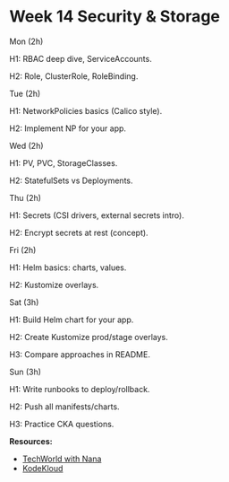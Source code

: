# Week 14 Security & Storage

Mon (2h)

H1: RBAC deep dive, ServiceAccounts.

H2: Role, ClusterRole, RoleBinding.

Tue (2h)

H1: NetworkPolicies basics (Calico style).

H2: Implement NP for your app.

Wed (2h)

H1: PV, PVC, StorageClasses.

H2: StatefulSets vs Deployments.

Thu (2h)

H1: Secrets (CSI drivers, external secrets intro).

H2: Encrypt secrets at rest (concept).

Fri (2h)

H1: Helm basics: charts, values.

H2: Kustomize overlays.

Sat (3h)

H1: Build Helm chart for your app.

H2: Create Kustomize prod/stage overlays.

H3: Compare approaches in README.

Sun (3h)

H1: Write runbooks to deploy/rollback.

H2: Push all manifests/charts.

H3: Practice CKA questions.

**Resources:**
- [TechWorld with Nana](https://www.youtube.com/c/TechWorldwithNana)
- [KodeKloud](https://kodekloud.com/)
